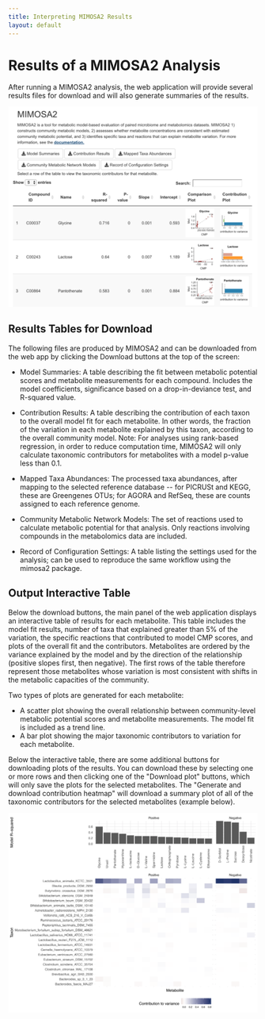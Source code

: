 ```yaml
---
title: Interpreting MIMOSA2 Results
layout: default
---
```

# Results of a MIMOSA2 Analysis

After running a MIMOSA2 analysis, the web application will provide several results files for download and will also generate summaries of the results.

![alt text](MIMOSA_results_screenShot.png "MIMOSA2 Results")


## Results Tables for Download

The following files are produced by MIMOSA2 and can be downloaded from the web app by clicking the Download buttons at the top of the screen: 

- Model Summaries: A table describing the fit between metabolic potential scores and metabolite measurements for each compound. Includes the model coefficients, significance based on a drop-in-deviance test, and R-squared value.

- Contribution Results: A table describing the contribution of each taxon to the overall model fit for each metabolite. In other words, the fraction of the variation in each metabolite explained by this taxon, according to the
overall community model. Note: For analyses using rank-based regression, in order to reduce computation time, MIMOSA2 will only calculate taxonomic contributors for metabolites with a model p-value less than 0.1.

- Mapped Taxa Abundances: The processed taxa abundances, after mapping to the selected reference database -- for PICRUSt and KEGG, these are Greengenes OTUs; for AGORA and RefSeq, these are counts assigned to each reference genome.

- Community Metabolic Network Models: The set of reactions used to calculate metabolic potential for that analysis. Only reactions involving compounds in the metabolomics data are included.

- Record of Configuration Settings: A table listing the settings used for the analysis; can be used to reproduce the same workflow using the mimosa2 package.

## Output Interactive Table

Below the download buttons, the main panel of the web application displays an interactive table of results for each metabolite. This table includes the model fit results, 
number of taxa that explained greater than 5% of the variation, the specific reactions that contributed to model CMP scores, and plots of the overall fit and the 
contributors. Metabolites are ordered by the variance explained by the model and by the direction of the relationship (positive slopes first, then negative). The
first rows of the table therefore represent those metabolites whose variation is most consistent with shifts in the metabolic capacities of the community. 

Two types of plots are generated for each metabolite: 

- A scatter plot showing the overall relationship between community-level metabolic potential scores and metabolite measurements. The model fit is included as a trend line.
- A bar plot showing the major taxonomic contributors to variation for each metabolite. 

Below the interactive table, there are some additional buttons for downloading plots of the results. You can download these by selecting one or more rows and 
then clicking one of the "Download plot" buttons, which will only save the plots for the selected metabolites. The "Generate and download contribution heatmap" will download a summary plot 
of all of the taxonomic contributors for the selected metabolites (example below).

![alt text](contrib_heatmap_example.png "Taxa contributor summary")


